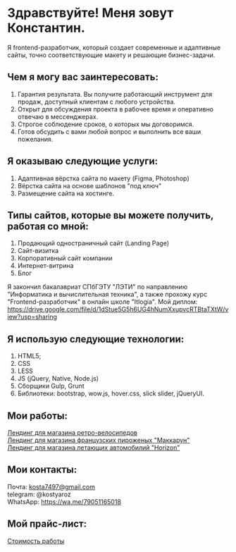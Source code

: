 # Здравствуйте! Меня зовут Константин.
Я frontend-разработчик, который создает современные и адаптивные сайты, точно соответствующие макету и решающие бизнес-задачи.
## Чем я могу вас заинтересовать:
1) Гарантия результата. Вы получите работающий инструмент для продаж, доступный клиентам с любого устройства.
2) Открыт для обсуждения проекта в рабочее время и оперативно отвечаю в мессенджерах.
3) Строгое соблюдение сроков, о которых мы договоримся.
4) Готов обсудить с вами любой вопрос и выполнить все ваши пожелания.

## Я оказываю следующие услуги:
1) Адаптивная вёрстка сайта по макету (Figma, Photoshop)
2) Вёрстка сайта на основе шаблонов "под ключ"
3) Размещение сайта на хостинге.

## Типы сайтов, которые вы можете получить, работая со мной:
1) Продающий одностраничный сайт (Landing Page)
2) Сайт-визитка
3) Корпоративный сайт компании
4) Интернет-витрина
5) Блог

Я закончил бакалавриат СПбГЭТУ "ЛЭТИ" по направлению "Информатика и вычислительная техника", а также прохожу курс "Frontend-разработчик" в онлайн школе "Itlogia". 
Мой диплом: https://drive.google.com/file/d/1dStue5G5h6UG4hNumXxupvcRTBtaTXtW/view?usp=sharing

## Я использую следующие технологии:
1) HTML5;
2) CSS
3) LESS
4) JS (jQuery, Native, Node.js)
5) Сборщики Gulp, Grunt
6) Библиотеки: bootstrap, wow.js, hover.css, slick slider, jQueryUI.

## Мои работы:
[Лендинг для магазина ретро-велосипедов](https://konstantinrozdestvenskii.github.io/bice/)  
[Лендинг для магазина французских пироженых "Маккарун"](https://konstantinrozdestvenskii.github.io/Macaroons/)  
[Лендинг для магазина летающих автомобилий "Horizon"](https://konstantinrozdestvenskii.github.io/Horizont/)

## Мои контакты:
Почта: kosta7497@gmail.com  
telegram: @kostyaroz  
WhatsApp: https://wa.me/79051165018  

## Мой прайс-лист:
[Стоимость работы](https://github.com/KonstantinRozdestvenskii/KonstantinRozdestvenskii/blob/main/price-list.md)  
